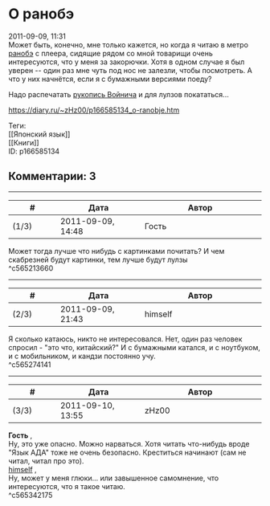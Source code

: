 О ранобэ
========

  
2011-09-09, 11:31  
 Может быть, конечно, мне только кажется, но когда я читаю в метро  [ранобэ](https://ru.wikipedia.org/wiki/%D0%A0%D0%B0%D0%BD%D0%BE%D0%B1%D1%8D)  с плеера, сидящие рядом со мной товарищи очень интересуются, что у меня за закорючки. Хотя в одном случае я был уверен -- один раз мне чуть под нос не залезли, чтобы посмотреть. А что у них начнётся, если я с бумажными версиями поеду?   
   
 Надо распечатать  [рукопись Войнича](https://ru.wikipedia.org/wiki/%D0%A0%D1%83%D0%BA%D0%BE%D0%BF%D0%B8%D1%81%D1%8C_%D0%92%D0%BE%D0%B9%D0%BD%D0%B8%D1%87%D0%B0)  и для лулзов покататься...   
  
<https://diary.ru/~zHz00/p166585134_o-ranobje.htm>  
  
Теги:  
[[Японский язык]]  
[[Книги]]  
ID: p166585134  


Комментарии: 3
--------------

  


---



|         #         |              Дата              |                     Автор                     |           ID           |
| --- | --- | --- | --- |
| (1/3) | 2011-09-09, 14:48 | Гость | c565213660 |

  
 Может тогда лучше что нибудь с картинками почитать? И чем скабрезней будут картинки, тем лучше будут лулзы   
 ^c565213660

---



|         #         |              Дата              |                     Автор                     |           ID           |
| --- | --- | --- | --- |
| (2/3) | 2011-09-09, 21:43 | himself | c565274141 |

  
 Я сколько катаюсь, никто не интересовался. Нет, один раз человек спросил - "это что, китайский?" И с бумажными катался, и с ноутбуком, и с мобильником, и кандзи постоянно учу.   
 ^c565274141

---



|         #         |              Дата              |                     Автор                     |           ID           |
| --- | --- | --- | --- |
| (3/3) | 2011-09-10, 13:55 | zHz00 | c565342175 |

  
  **Гость**  ,   
 Ну, это уже опасно. Можно нарваться. Хотя читать что-нибудь вроде "Язык АДА" тоже не очень безопасно. Креститься начинают (сам не читал, читал про это).   
  [himself](/~himself/ "void")  ,   
 Ну, может у меня глюки... или завышенное самомнение, что интересуются, что я такое читаю.   
 ^c565342175